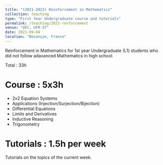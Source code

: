 ```yaml
---
title: "(2021-2022) Reinforcement in Mathematics"
collection: teaching
type: "First Year Undergraduate course and tutorials"
permalink: /teaching/2021-renforcement
venue: "UFC, UFR-ST"
date: 2021-09-04
location: "Besançon, France"
---
```


Reinforcement in Mathematics for 1st year Undergraduate (L1) students who did not follow adavanced Mathematics in high school.

Total : 33h

Course : 5x3h
======
* 2x2 Equation Systems
* Applications (Injection/Surjection/Bijection)
* Differential Equations
* Limits and Derivatives
* Inductive Reasoning
* Trigonometry

Tutorials : 1.5h per week
======
Tutorials on the topics of the current week.
